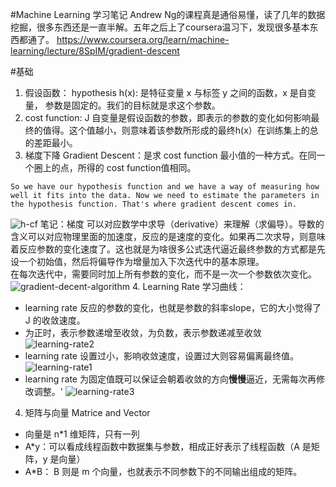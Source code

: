 #Machine Learning 学习笔记
Andrew Ng的课程真是通俗易懂，读了几年的数据挖掘，很多东西还是一直半解。五年之后上了coursera温习下，发现很多基本东西都通了。
<https://www.coursera.org/learn/machine-learning/lecture/8SpIM/gradient-descent>

#基础  
1. 假设函数：
hypothesis h(x): 是特征变量 x 与标签 y 之间的函数，x 是自变量， 参数是固定的。我们的目标就是求这个参数。  
2. cost function: J 自变量是假设函数的参数，即表示的参数的变化如何影响最终的值得。这个值越小，则意味着该参数所形成的最终h(x）在训练集上的总的差距最小。  
3. 梯度下降 Gradient Descent：是求 cost function 最小值的一种方式。在同一个圈上的点，所得的 cost function值相同。    

```So we have our hypothesis function and we have a way of measuring how well it fits into the data. Now we need to estimate the parameters in the hypothesis function. That's where gradient descent comes in.``` 


![h-cf](hypothesis-costfunction.png) 
笔记：梯度 可以对应数学中求导（derivative）来理解（求偏导）。导数的含义可以对应物理里面的加速度，反应的是速度的变化。如果再二次求导，则意味着反应参数的变化速度了。这也就是为啥很多公式迭代逼近最终参数的方式都是先设一个初始值，然后将偏导作为增量加入下次迭代中的基本原理。  
在每次迭代中，需要同时加上所有参数的变化，而不是一次一个参数依次变化。
![gradient-decent-algorithm](gradient-descent-algorithm.png)
4. Learning Rate 学习曲线：
*  learning rate 反应的参数的变化，也就是参数的斜率slope，它的大小觉得了 J 的收敛速度。
*  为正时，表示参数递增至收敛，为负数，表示参数递减至收敛
![learning-rate2](learning-rate1.png)
* learning rate 设置过小，影响收敛速度，设置过大则容易偏离最终值。
![learning-rate1](learning-rate2.png)
* learning rate 为固定值既可以保证会朝着收敛的方向**慢慢**逼近，无需每次再修改调整。'
![learning-rate3](learning-rate3.png)
  
  
4. 矩阵与向量 Matrice and Vector
* 向量是 n*1 维矩阵，只有一列
* A*y：可以看成线程函数中数据集与参数，相成正好表示了线程函数（A 是矩阵，y 是向量）
* A*B： B 则是 m 个向量，也就表示不同参数下的不同输出组成的矩阵。



